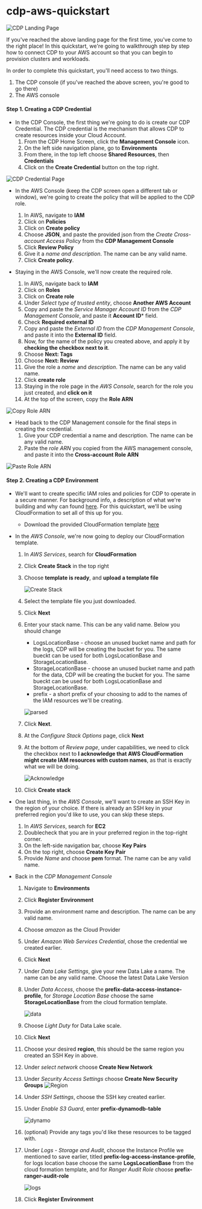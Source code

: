 # cdp-aws-quickstart

![CDP Landing Page](screenshots/landingpage.png?raw=true)

If you've reached the above landing page for the first time, you've come to the right place! In this quickstart, we're going to walkthrough step by step how to connect CDP to your AWS account so that you can begin to provision clusters and workloads. 

In order to complete this quickstart, you'll need access to two things.  

  1. The CDP console (if you've reached the above screen, you're good to go there)
  2. The AWS console

   

#### Step 1. Creating a CDP Credential

  - In the CDP Console, the first thing we're going to do is create our CDP Credential.  The CDP credential is the mechanism that allows CDP to create resources inside your Cloud Account.  
    1. From the CDP Home Screen, click the **Management Console** icon. 
    2. On the left side navigation plane, go to **Environments**
    3. From there, in the top left choose **Shared Resources**, then **Credentials**
    4. Click on the **Create Credential** button on the top right.

![CDP Credential Page](screenshots/credential.png?raw=true)
    

- In the AWS Console (keep the CDP screen open a different tab or window), we're going to create the policy that will be applied to the CDP role. 
   
   1. In AWS, navigate to **IAM**
   2. Click on **Policies**
   3. Click on **Create policy**
   4. Choose **JSON**, and paste the provided json from the *Create Cross-account Access Policy* from the **CDP Management Console**
   5. Click **Review Policy**
   6. Give it a *name and description*. The name can be any valid name.
   7. Click **Create policy**. 
- Staying in the AWS Console, we'll now create the required role. 
   1. In AWS, navigate back to **IAM**
   2. Click on **Roles**
   3. Click on **Create role**
   4. Under *Select type of trusted entity*, choose **Another AWS Account**
   5. Copy and paste the *Service Manager Account ID* from the *CDP Management Console*, and paste it **Account ID*** field. 
   6. Check **Required external ID**
   7. Copy and paste the *External ID* from the *CDP Management Console*, and paste it into the **External ID** field. 
   8. Now, for the name of the policy you created above, and apply it by **checking the checkbox next to it**. 
   9. Choose **Next: Tags**
   10.  Choose **Next: Review**
   11. Give the role a *name* and *description*.  The name can be any valid name. 
   12. Click **create role**
   13. Staying in the role page in the *AWS Console*, search for the role you just created, and **click on it**
   14. At the top of the screen, copy the **Role ARN**

![Copy Role ARN](screenshots/copyrolearn.png?raw=true)

   

- Head back to the CDP Management console for the final steps in creating the credential. 
  1. Give your CDP credential a name and description.  The name can be any valid name. 
  2. Paste the *role ARN* you copied from the AWS management console, and paste it into the **Cross-account Role ARN**

![Paste Role ARN](screenshots/pasterolearn.png?raw=true)


#### Step 2. Creating a CDP Environment 

  - We'll want to create specific IAM roles and policies for CDP to operate in a secure manner.  For background info, a description of what we're building and why can found [here](https://docs.cloudera.com/management-console/cloud/environments/topics/mc-idbroker-minimum-setup.html).  For this quickstart, we'll be using CloudFormation to set all of this up for you.
      - Download the provided CloudFormation template [here](cloudformation/setup.json) 



- In the *AWS Console*, we're now going to deploy our CloudFormation template.  
     1. In *AWS Services*, search for **CloudFormation**
     2. Click **Create Stack** in the top right
     3. Choose **template is ready**, and **upload a template file**

        ![Create Stack](screenshots/createstack.png?raw=true)

     4. Select the template file you just downloaded.
     5. Click **Next**
     6. Enter your stack name.  This can be any valid name.  Below you should change
        - LogsLocationBase - choose an unused bucket name and path for the logs, CDP will be creating the bucket for you. The same bueckt can be used for both LogsLocationBase and StorageLocationBase.
        - StorageLocationBase - choose an unused bucket name and path for the data, CDP will be creating the bucket for you. The same bueckt can be used for both LogsLocationBase and StorageLocationBase.
        - prefix - a short prefix of your choosing to add to the names of the IAM resources we'll be creating.

        ![parsed](screenshots/stackparsed.png?raw=true)

     7. Click **Next**. 
     8. At the *Configure Stack Options* page, click **Next**
     9. At the bottom of *Review page*, under capabilities, we need to click the checkbox next to **I acknowledge that AWS CloudFormation might create IAM resources with custom names**, as that is exactly what we will be doing.

        ![Acknowledge](screenshots/ack.png?raw=true)

     10. Click **Create stack**



- One last thing, in the *AWS Console*, we'll want to create an SSH Key in the region of your choice.  If there is already an SSH key in your preferred region you'd like to use, you can skip these steps.  
   1. In *AWS Services*, search for **EC2**
   2. Doublecheck that you are in your preferred region in the top-right corner. 
   3. On the left-side navigation bar, choose **Key Pairs**
   4. On the top right, choose **Create Key Pair**
   5. Provide *Name* and choose **pem** format.  The name can be any valid name.

- Back in the *CDP Management Console*
    1. Navigate to **Environments**
    2. Click **Register Environment**
    3. Provide an environment name and description.  The name can be any valid name. 
    4. Choose *amazon* as the Cloud Provider
    5. Under *Amazon Web Services Credential*, chose the credential we created earlier. 
    6. Click **Next**
    7. Under *Data Lake Settings*, give your new Data Lake a name.  The name can be any valid name. Choose the latest Data Lake Version
    8.  Under *Data Access*, choose the **prefix-data-access-instance-profile**, for *Storage Location Base* choose the same **StorageLocationBase** from the cloud formation template.

        ![data](screenshots/data.png?raw=true)

    9. Choose *Light Duty* for Data Lake scale. 
    10. Click **Next**
    11. Choose your desired **region**, this should be the same region you created an SSH Key in above. 
    12. Under *select network* choose **Create New Network**
    13. Under *Security Access Settings* choose **Create New Security Groups**
        ![Region](screenshots/regionnetwork.png?raw=true)
    14. Under *SSH Settings*, choose the SSH key created earlier. 
    15. Under *Enable S3 Guard*, enter **prefix-dynamodb-table**

        ![dynamo](screenshots/dynamo.png?raw=true)

    16. (optional) Provide any tags you'd like these resources to be tagged with. 
    17. Under *Logs - Storage and Audit*, choose the Instance Profile we mentioned to save earlier, titled **prefix-log-access-instance-profile**, for logs location base choose the same **LogsLocationBase** from the cloud formation template, and for *Ranger Audit Role* choose **prefix-ranger-audit-role**

        ![logs](screenshots/logs.png?raw=true)

    18. Click **Register Environment**
